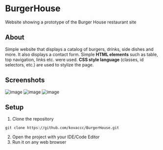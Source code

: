 # BurgerHouse
Website showing a prototype of the Burger House restaurant site

## About
Simple website that displays a catalog of burgers, drinks, side dishes and more. It also displays a contact form. Simple **HTML elements** such as table, top navigation, links etc. were used. **CSS style language** (classes, id selectors, etc.) are used to stylize the page.

## Screenshots
![image](https://user-images.githubusercontent.com/75457058/109392824-9aeaf000-791e-11eb-80df-cb6091298070.png)
![image](https://user-images.githubusercontent.com/75457058/109392848-be159f80-791e-11eb-8943-74889c4206fb.png)
![image](https://user-images.githubusercontent.com/75457058/109392858-ca016180-791e-11eb-8e4d-887843feeef2.png)

## Setup
1. Clone the repository
```
git clone https://github.com/kovaccc/BurgerHouse.git
```
2. Open the project with your IDE/Code Editor
3. Run it on any web browser
